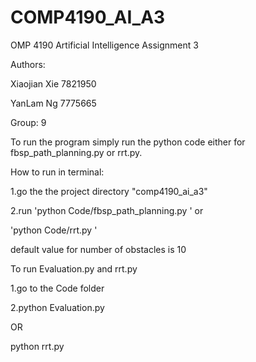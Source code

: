 # COMP4190_AI_A3

OMP 4190
Artificial Intelligence
Assignment 3

Authors:

Xiaojian Xie 7821950

YanLam Ng 7775665

Group: 9

To run the program simply run the python code either for fbsp_path_planning.py or rrt.py. 

How to run in terminal:

1.go the the project directory "comp4190_ai_a3" 

2.run 'python Code/fbsp_path_planning.py <number of obstacles>' or

'python Code/rrt.py <number of obstacles>'

default value for number of obstacles is 10 

To run Evaluation.py and rrt.py

1.go to the Code folder

2.python Evaluation.py

OR

python rrt.py